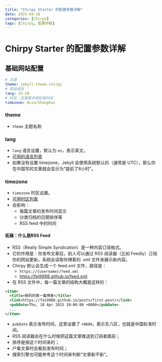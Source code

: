 ```yaml
---
title: "Chirpy Starter 的配置参数详解"
date: 2025-04-18
categories: [Chirpy]
tags: [Chirpy, 配置参数]
---
```


# Chirpy Starter 的配置参数详解


## 基础网站配置
```yaml
# 主题
theme: jekyll-theme-chirpy
# 网站语言
lang: zh-CN
# 时区，这里是中国标准时间
timezone: Asia/Shanghai
```

### theme
- `theme` 主题名称

### lang
- `lang` 语言设置，默认为 `en`，表示英文。
- [可用的语言列表](http://www.lingoes.net/en/translator/langcode.htm)
- 如果没有设置 timezone，Jekyll 会使用系统默认的（通常是 UTC），那么你在中国写的文章就会显示为“提前了8小时”。

### timezone
- `timezone` 时区设置。
-  [可用时区列表](https://kevinnovak.github.io/Time-Zone-Picker)
- 会影响：
  - 每篇文章的发布时间显示 
  - 分类归档的日期排序等 
  - RSS feed 中的时间
  
#### 拓展：什么是RSS Feed
- RSS（Really Simple Syndication）是一种内容订阅格式。 
- 它的作用是：你发布文章后，别人可以通过 RSS 阅读器（比如 Feedly）订阅你的网站更新，系统会读取你博客的 .xml 文件来展示新内容。 
- Chirpy 默认会生成一个 feed.xml 文件，路径是：
  - `https://{username}/feed.xml`
  - https://fei9988.github.io/feed.xml
- 在 RSS 文件中，每一篇文章的结构大概是这样的：
```xml
<item>
  <title>随风的第一篇博客</title>
  <link>https://fei9988.github.io/posts/first-post/</link>
  <pubDate>Thu, 18 Apr 2025 10:00:00 +0800</pubDate>
  ...
</item>
```
- `pubDate` 表示发布时间，这里设置了 `+0800`，表示东八区，也就是中国标准时间。
- RSS 阅读器会在什么时候把这篇文章推送到订阅者面前； 
- 排序是按这个时间来的； 
- 户看文章时会看到发布时间； 
- 搜索引擎也可能参考这个时间来判断“文章新不新”。





